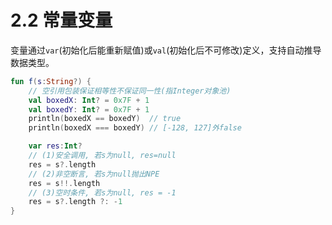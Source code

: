# 2.2 常量变量

变量通过`var`(初始化后能重新赋值)或`val`(初始化后不可修改)定义，支持自动推导数据类型。

```kotlin
fun f(s:String?) {
    // 空引用包装保证相等性不保证同一性(指Integer对象池)
    val boxedX: Int? = 0x7F + 1
    val boxedY: Int? = 0x7F + 1
    println(boxedX == boxedY)  // true
    println(boxedX === boxedY) // [-128, 127]外false

    var res:Int?
    // (1)安全调用, 若s为null, res=null
    res = s?.length
    // (2)非空断言, 若s为null抛出NPE
    res = s!!.length
    // (3)空时条件, 若s为null, res = -1
    res = s?.length ?: -1
}
```
